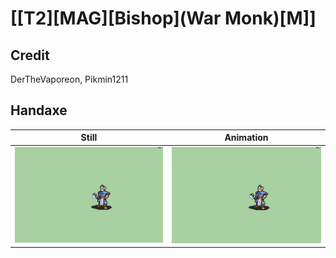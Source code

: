 # [\[T2\]\[MAG\]\[Bishop\]\(War Monk\)\[M\]]

## Credit

DerTheVaporeon, Pikmin1211
	
## Handaxe

| Still | Animation |
| :---: | :-------: |
| ![Handaxe still](./Handaxe_000.png) | ![Handaxe animation](./Handaxe.gif) |
